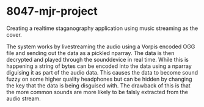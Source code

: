# 8047-mjr-project
Creating a realtime staganography application using music streaming as the cover.

The system works by livestreaming the audio using a Vorpis encoded OGG file and sending out the data as a pickled nparray.
The data is then decrypted and played through the sounddevice in real time.
While this is happening a string of bytes can be encoded into the data using a nparray diguising it as part of the audio data. This causes the data to become sound fuzzy on some higher quality headphones but can be hidden by changing the key that the data is being disguised with. The drawback of this is that the more common sounds are more likely to be falsly extracted from the audio stream.

